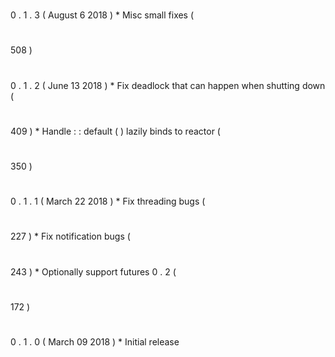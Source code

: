 #
0
.
1
.
3
(
August
6
2018
)
*
Misc
small
fixes
(
#
508
)
#
0
.
1
.
2
(
June
13
2018
)
*
Fix
deadlock
that
can
happen
when
shutting
down
(
#
409
)
*
Handle
:
:
default
(
)
lazily
binds
to
reactor
(
#
350
)
#
0
.
1
.
1
(
March
22
2018
)
*
Fix
threading
bugs
(
#
227
)
*
Fix
notification
bugs
(
#
243
)
*
Optionally
support
futures
0
.
2
(
#
172
)
#
0
.
1
.
0
(
March
09
2018
)
*
Initial
release

